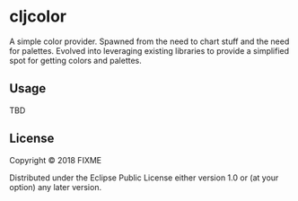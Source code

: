 # cljcolor

A simple color provider.  Spawned from the need
to chart stuff and the need for palettes.  Evolved
into leveraging existing libraries to provide a 
simplified spot for getting colors and palettes.

## Usage

TBD

## License

Copyright © 2018 FIXME

Distributed under the Eclipse Public License either version 1.0 or (at
your option) any later version.
